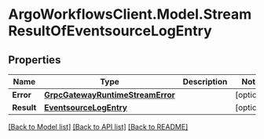 # ArgoWorkflowsClient.Model.StreamResultOfEventsourceLogEntry

## Properties

Name | Type | Description | Notes
------------ | ------------- | ------------- | -------------
**Error** | [**GrpcGatewayRuntimeStreamError**](GrpcGatewayRuntimeStreamError.md) |  | [optional] 
**Result** | [**EventsourceLogEntry**](EventsourceLogEntry.md) |  | [optional] 

[[Back to Model list]](../README.md#documentation-for-models) [[Back to API list]](../README.md#documentation-for-api-endpoints) [[Back to README]](../README.md)

